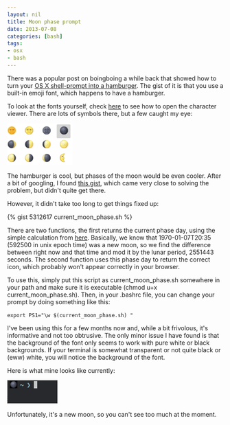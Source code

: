 ```yaml
---
layout: nil
title: Moon phase prompt
date: 2013-07-08
categories: [bash]
tags:
- osx
- bash
---
```

There was a popular post on boingboing a while back that showed how to turn your [OS X shell-prompt into a hamburger](http://boingboing.net/2013/04/03/howto-turn-your-shell-prompt-i.html).  The gist of it is that you use a built-in emoji font, which happens to have a hamburger.


To look at the fonts yourself, check [here](http://reviews.cnet.com/8301-13727_7-57353404-263/how-to-use-the-os-x-character-viewer/) to see how to open the character viewer.  There are lots of symbols there, but a few caught my eye:

![Emoji moons](/assets/moons.png "Emoji Moons")


The hamburger is cool, but phases of the moon would be even cooler.  After a bit of googling, I found [this gist](https://gist.github.com/matthewmcvickar/5299479), which came very close to solving the problem, but didn't quite get there. 


However, it didn't take too long to get things fixed up:


{% gist 5312617 current_moon_phase.sh %}


There are two functions, the first returns the current phase day, using the simple calculation from [here](http://www.ben-daglish.net/moon.shtml).  Basically, we know that 1970-01-07T20:35 (592500 in unix epoch time) was a new moon, so we find the difference between right now and that time and mod it by the lunar period, 2551443 seconds.  The second function uses this phase day to return the correct icon, which probably won't appear correctly in your browser.


To use this, simply put this script as current_moon_phase.sh somewhere in your path and make sure it is executable (chmod u+x current_moon_phase.sh).  Then, in your .bashrc file, you can change your prompt by doing something like this:

    export PS1="\w $(current_moon_phase.sh) "

I've been using this for a few months now and, while a bit frivolous, it's informative and not too obtrusive.  The only minor issue I have found is that the background of the font only seems to work with pure white or black backgrounds.  If your terminal is somewhat transparent or not quite black or (eww) white, you will notice the background of the font.

Here is what mine looks like currently:

![moon phase prompt](/assets/prompt.png "Moon Phase Prompt")

Unfortunately, it's a new moon, so you can't see too much at the moment.

